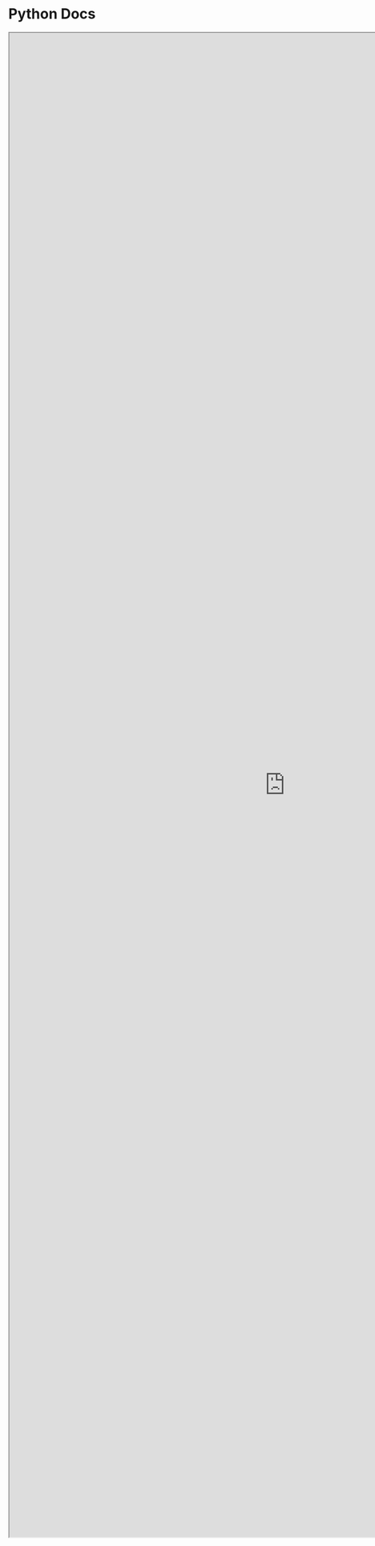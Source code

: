  # Python Docs
 
 <iframe src="https://www.datacamp.com/tutorial/guide-to-python-hashmaps" width="1100" height="3000">
</iframe> 